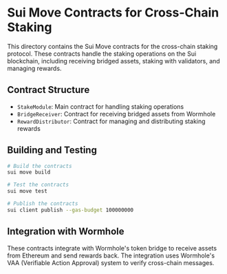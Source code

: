 # Sui Move Contracts for Cross-Chain Staking

This directory contains the Sui Move contracts for the cross-chain staking protocol. These contracts handle the staking operations on the Sui blockchain, including receiving bridged assets, staking with validators, and managing rewards.

## Contract Structure

- `StakeModule`: Main contract for handling staking operations
- `BridgeReceiver`: Contract for receiving bridged assets from Wormhole
- `RewardDistributor`: Contract for managing and distributing staking rewards

## Building and Testing

```bash
# Build the contracts
sui move build

# Test the contracts
sui move test

# Publish the contracts
sui client publish --gas-budget 100000000
```

## Integration with Wormhole

These contracts integrate with Wormhole's token bridge to receive assets from Ethereum and send rewards back. The integration uses Wormhole's VAA (Verifiable Action Approval) system to verify cross-chain messages.
